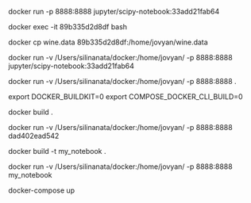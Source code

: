 docker run -p 8888:8888 jupyter/scipy-notebook:33add21fab64

docker exec -it 89b335d2d8df bash

docker cp wine.data 89b335d2d8df:/home/jovyan/wine.data

docker run -v /Users/silinanata/docker:/home/jovyan/ -p 8888:8888 jupyter/scipy-notebook:33add21fab64

docker run -v /Users/silinanata/docker:/home/jovyan/ -p 8888:8888 .

export DOCKER_BUILDKIT=0
export COMPOSE_DOCKER_CLI_BUILD=0

docker build .

docker run -v /Users/silinanata/docker:/home/jovyan/ -p 8888:8888 dad402ead542

docker build -t my_notebook .

docker run -v /Users/silinanata/docker:/home/jovyan/ -p 8888:8888 my_notebook

docker-compose up


